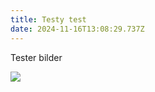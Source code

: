 ```yaml
---
title: Testy test
date: 2024-11-16T13:08:29.737Z
---
```

T﻿ester bilder

![](/images/uploads/chatgpt_logo.svg.png)